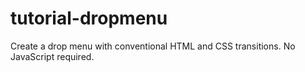 # tutorial-dropmenu
Create a drop menu with conventional HTML and CSS transitions. No JavaScript required.  
